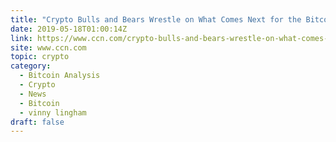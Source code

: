 ```yaml
---
title: "Crypto Bulls and Bears Wrestle on What Comes Next for the Bitcoin Price"
date: 2019-05-18T01:00:14Z
link: https://www.ccn.com/crypto-bulls-and-bears-wrestle-on-what-comes-next-for-the-bitcoin-price?utm_medium=RSS&utm_source=hune
site: www.ccn.com
topic: crypto
category:
  - Bitcoin Analysis
  - Crypto
  - News
  - Bitcoin
  - vinny lingham
draft: false
---
```

